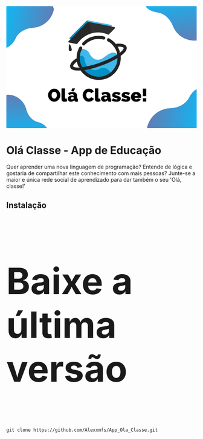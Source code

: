 <img src="https://raw.githubusercontent.com/Alexxmfs/App_Ola_Classe/logoOlaClasse/image_logo.png" />

<h1>Olá Classe - App de Educação</h1>

<p>Quer aprender uma nova linguagem de programação? Entende de lógica e gostaria de compartilhar este conhecimento com mais pessoas? Junte-se a maior e única rede social de aprendizado para dar também o seu 'Olá, classe!'</p>

<h2><b>Instalação</b></h2>

<br>
<p style="font-size:10vw;"><b>Baixe a última versão</b></p>

```
git clone https://github.com/Alexxmfs/App_Ola_Classe.git
```
